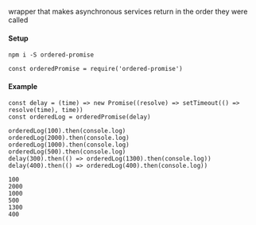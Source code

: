 wrapper that makes asynchronous services return in the order they were called

#### Setup
```
npm i -S ordered-promise
```
```
const orderedPromise = require('ordered-promise')
```

#### Example
```
const delay = (time) => new Promise((resolve) => setTimeout(() => resolve(time), time))
const orderedLog = orderedPromise(delay)
```
```
orderedLog(100).then(console.log)
orderedLog(2000).then(console.log)
orderedLog(1000).then(console.log)
orderedLog(500).then(console.log)
delay(300).then(() => orderedLog(1300).then(console.log))
delay(400).then(() => orderedLog(400).then(console.log))
```
```
100
2000
1000
500
1300
400
```
